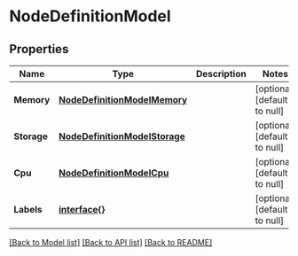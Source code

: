 # NodeDefinitionModel

## Properties
Name | Type | Description | Notes
------------ | ------------- | ------------- | -------------
**Memory** | [**NodeDefinitionModelMemory**](NodeDefinitionModel_memory.md) |  | [optional] [default to null]
**Storage** | [**NodeDefinitionModelStorage**](NodeDefinitionModel_storage.md) |  | [optional] [default to null]
**Cpu** | [**NodeDefinitionModelCpu**](NodeDefinitionModel_cpu.md) |  | [optional] [default to null]
**Labels** | [**interface{}**](interface{}.md) |  | [optional] [default to null]

[[Back to Model list]](../README.md#documentation-for-models) [[Back to API list]](../README.md#documentation-for-api-endpoints) [[Back to README]](../README.md)


